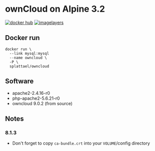 # ownCloud on Alpine 3.2

[![docker hub](https://img.shields.io/badge/docker-image-blue.svg?style=flat-square)](https://registry.hub.docker.com/u/splattael/owncloud/)
[![imagelayers](https://badge.imagelayers.io/splattael/owncloud:latest.svg)](https://imagelayers.io/?images=splattael/owncloud:latest)

## Docker run

    docker run \
      --link mysql:mysql
      --name owncloud \
      -P \
      splattael/owncloud

## Software

* apache2-2.4.16-r0
* php-apache2-5.6.21-r0
* owncloud 9.0.2 (from source)

## Notes

### 8.1.3

* Don't forget to copy `ca-bundle.crt` into your `VOLUME`/config directory
